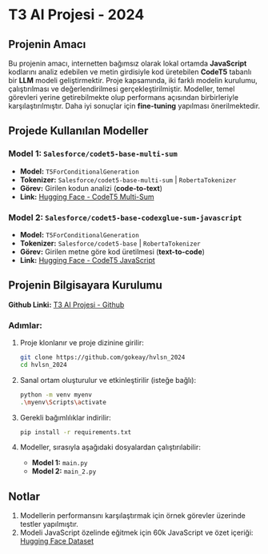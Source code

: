 # T3 AI Projesi - 2024

## Projenin Amacı
Bu projenin amacı, internetten bağımsız olarak lokal ortamda **JavaScript** kodlarını analiz edebilen ve metin girdisiyle kod üretebilen **CodeT5** tabanlı bir **LLM** modeli geliştirmektir. Proje kapsamında, iki farklı modelin kurulumu, çalıştırılması ve değerlendirilmesi gerçekleştirilmiştir. Modeller, temel görevleri yerine getirebilmekte olup performans açısından birbirleriyle karşılaştırılmıştır. Daha iyi sonuçlar için **fine-tuning** yapılması önerilmektedir.

## Projede Kullanılan Modeller
### Model 1: `Salesforce/codet5-base-multi-sum`
- **Model:** `T5ForConditionalGeneration`
- **Tokenizer:** `Salesforce/codet5-base-multi-sum` | `RobertaTokenizer`
- **Görev:** Girilen kodun analizi (**code-to-text**)
- **Link:** [Hugging Face - CodeT5 Multi-Sum](https://huggingface.co/Salesforce/codet5-base-multi-sum)

### Model 2: `Salesforce/codet5-base-codexglue-sum-javascript`
- **Model:** `T5ForConditionalGeneration`
- **Tokenizer:** `Salesforce/codet5-base` | `RobertaTokenizer`
- **Görev:** Girilen metne göre kod üretilmesi (**text-to-code**)
- **Link:** [Hugging Face - CodeT5 JavaScript](https://huggingface.co/Salesforce/codet5-base-codexglue-sum-javascript)

## Projenin Bilgisayara Kurulumu
**Github Linki:** [T3 AI Projesi - Github](https://github.com/gokeay/hvlsn_2024)

### Adımlar:
1. Proje klonlanır ve proje dizinine girilir:
    ```bash
    git clone https://github.com/gokeay/hvlsn_2024
    cd hvlsn_2024
    ```

2. Sanal ortam oluşturulur ve etkinleştirilir (isteğe bağlı):
    ```bash
    python -m venv myenv
    .\myenv\Scripts\activate
    ```

3. Gerekli bağımlılıklar indirilir:
    ```bash
    pip install -r requirements.txt
    ```

4. Modeller, sırasıyla aşağıdaki dosyalardan çalıştırılabilir:
   - **Model 1:** `main.py`
   - **Model 2:** `main_2.py`

## Notlar
1. Modellerin performansını karşılaştırmak için örnek görevler üzerinde testler yapılmıştır.
2. Modeli JavaScript özelinde eğitmek için 60k JavaScript ve özet içeriği: [Hugging Face Dataset](https://huggingface.co/datasets/google/code_x_glue_ct_code_to_text/viewer/javascript?row=7)
